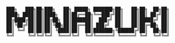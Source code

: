 ```
███╗   ███╗██╗███╗   ██╗ █████╗ ███████╗██╗   ██╗██╗  ██╗██╗
████╗ ████║██║████╗  ██║██╔══██╗╚══███╔╝██║   ██║██║ ██╔╝██║
██╔████╔██║██║██╔██╗ ██║███████║  ███╔╝ ██║   ██║█████╔╝ ██║
██║╚██╔╝██║██║██║╚██╗██║██╔══██║ ███╔╝  ██║   ██║██╔═██╗ ██║
██║ ╚═╝ ██║██║██║ ╚████║██║  ██║███████╗╚██████╔╝██║  ██╗██║
╚═╝     ╚═╝╚═╝╚═╝  ╚═══╝╚═╝  ╚═╝╚══════╝ ╚═════╝ ╚═╝  ╚═╝╚═╝
```

<!--
**minazukie/minazukie** is a ✨ _special_ ✨ repository because its `README.md` (this file) appears on your GitHub profile.

Here are some ideas to get you started:

- 🔭 I’m currently working on ...
- 🌱 I’m currently learning ...
- 👯 I’m looking to collaborate on ...
- 🤔 I’m looking for help with ...
- 💬 Ask me about ...
- 📫 How to reach me: ...
- 😄 Pronouns: ...
- ⚡ Fun fact: ...
-->
